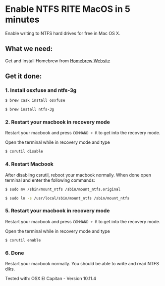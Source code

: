 # Enable NTFS RITE MacOS in 5 minutes 
Enable writing to NTFS hard drives for free in Mac OS X.

## What we need:

Get and Install Homebrew from [Homebrew Website](https://brew.sh/index_de.html)

## Get it done:

### 1. Install osxfuse and ntfs-3g 

```bash
$ brew cask install osxfuse
```

```bash
$ brew install ntfs-3g
```

### 2. Restart your macbook in recovery mode

Restart your macbook and press `COMMAND + R` to get into the recovery mode.

Open the terminal while in recovery mode and type

```bash
$ csrutil disable
```

### 4. Restart Macbook

After disabling csrutil, reboot your macbook normally. When done open terminal and enter the following commands:

```bash
$ sudo mv /sbin/mount_ntfs /sbin/mount_ntfs.original 
```

```bash
$ sudo ln -s /usr/local/sbin/mount_ntfs /sbin/mount_ntfs
```

### 5. Restart your macbook in recovery mode

Restart your macbook and press `COMMAND + R` to get into the recovery mode.

Open the terminal while in recovery mode and type

```bash
$ csrutil enable
```

### 6. Done

Restart your macbook normally. You should be able to write and read NTFS diks.


Tested with: OSX El Capitan - Version 10.11.4


